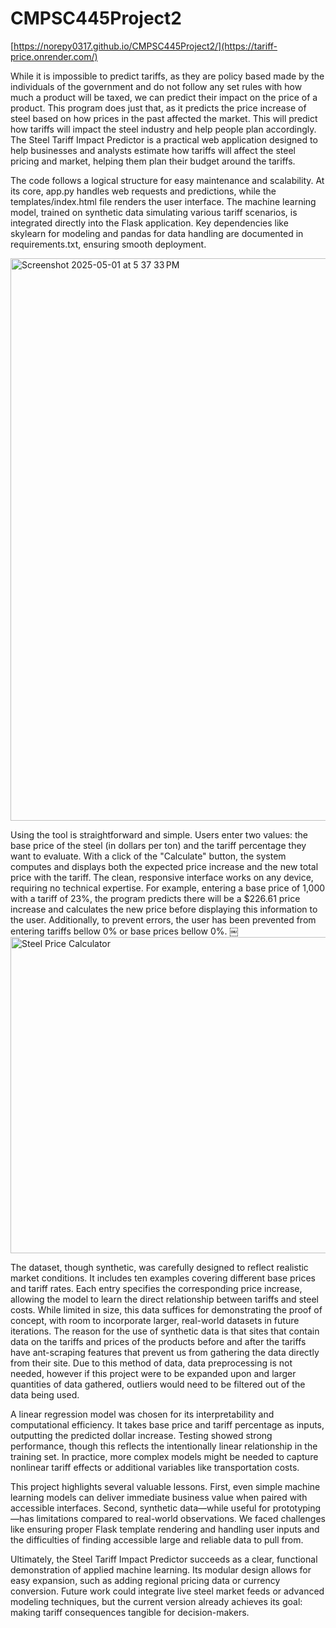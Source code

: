 # CMPSC445Project2
[https://norepy0317.github.io/CMPSC445Project2/](https://tariff-price.onrender.com/)

While it is impossible to predict tariffs, as they are policy based made by the individuals of the government and do not follow any set rules with how much a product will be taxed, we can predict their impact on the price of a product. This program does just that, as it predicts the price increase of steel based on how prices in the past affected the market. This will predict how tariffs will impact the steel industry and help people plan accordingly. The Steel Tariff Impact Predictor is a practical web application designed to help businesses and analysts estimate how tariffs will affect the steel pricing and market, helping them plan their budget around the tariffs.

The code follows a logical structure for easy maintenance and scalability. At its core, app.py handles web requests and predictions, while the templates/index.html file renders the user interface. The machine learning model, trained on synthetic data simulating various tariff scenarios, is integrated directly into the Flask application. Key dependencies like skylearn for modeling and pandas for data handling are documented in requirements.txt, ensuring smooth deployment.

<img width="900" alt="Screenshot 2025-05-01 at 5 37 33 PM" src="https://github.com/user-attachments/assets/c60992da-7d47-43e7-9fd6-921a92bce61a" />


Using the tool is straightforward and simple. Users enter two values: the base price of the steel (in dollars per ton) and the tariff percentage they want to evaluate. With a click of the "Calculate" button, the system computes and displays both the expected price increase and the new total price with the tariff. The clean, responsive interface works on any device, requiring no technical expertise. For example, entering a base price of 1,000 with a tariff of 23%, the program predicts there will be a $226.61 price increase and calculates the new price before displaying this information to the user. Additionally, to prevent errors, the user has been prevented from entering tariffs bellow 0% or base prices bellow 0%.
￼
<img width="506" alt="Steel Price Calculator" src="https://github.com/user-attachments/assets/6aefacd0-80fb-4bec-8346-616dea410d8b" />


The dataset, though synthetic, was carefully designed to reflect realistic market conditions. It includes ten examples covering different base prices and tariff rates. Each entry specifies the corresponding price increase, allowing the model to learn the direct relationship between tariffs and steel costs. While limited in size, this data suffices for demonstrating the proof of concept, with room to incorporate larger, real-world datasets in future iterations. The reason for the use of synthetic data is that sites that contain data on the tariffs and prices of the products before and after the tariffs have ant-scraping features that prevent us from gathering the data directly from their site. Due to this method of data, data preprocessing is not needed, however if this project were to be expanded upon and larger quantities of data gathered, outliers would need to be filtered out of the data being used. 

A linear regression model was chosen for its interpretability and computational efficiency. It takes base price and tariff percentage as inputs, outputting the predicted dollar increase. Testing showed strong performance, though this reflects the intentionally linear relationship in the training set. In practice, more complex models might be needed to capture nonlinear tariff effects or additional variables like transportation costs.

This project highlights several valuable lessons. First, even simple machine learning models can deliver immediate business value when paired with accessible interfaces. Second, synthetic data—while useful for prototyping—has limitations compared to real-world observations. We faced challenges like ensuring proper Flask template rendering and handling user inputs and the difficulties of finding accessible large and reliable data to pull from.

Ultimately, the Steel Tariff Impact Predictor succeeds as a clear, functional demonstration of applied machine learning. Its modular design allows for easy expansion, such as adding regional pricing data or currency conversion. Future work could integrate live steel market feeds or advanced modeling techniques, but the current version already achieves its goal: making tariff consequences tangible for decision-makers.

